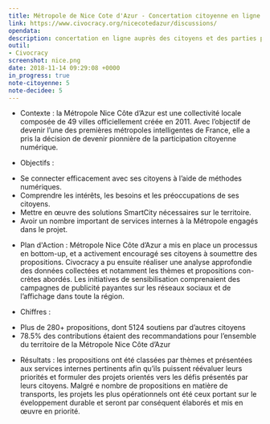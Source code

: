 ```yaml
---
title: Métropole de Nice Cote d'Azur - Concertation citoyenne en ligne pour une Métropole innovante et numérique
link: https://www.civocracy.org/nicecotedazur/discussions/
opendata: 
description: concertation en ligne auprès des citoyens et des parties prenantes de la Région
outil:
- Civocracy
screenshot: nice.png
date: 2018-11-14 09:29:08 +0000
in_progress: true
note-citoyenne: 5
note-decidee: 5
---
```

* Contexte : la Métropole Nice Côte d’Azur est une collectivité locale composée de 49 villes officiellement créée en 2011. Avec l’objectif de devenir l’une des premières métropoles intelligentes de France, elle a pris la décision de devenir pionnière de la participation citoyenne numérique.

* Objectifs :
- Se connecter efficacement avec ses citoyens à l’aide de méthodes numériques. 
- Comprendre les intérêts, les besoins et les préoccupations de ses citoyens. 
- Mettre en œuvre des solutions SmartCity nécessaires sur le territoire. 
- Avoir un nombre important de services internes à la Métropole engagés dans le projet.

* Plan d'Action : Métropole Nice Côte d’Azur a mis en place un processus en bottom-up, et a activement encouragé ses citoyens à soumettre des propositions. Civocracy a pu ensuite réaliser une analyse approfondie des données collectées et notamment les thèmes et propositions con-crètes abordés. Les initiatives de sensibilisation comprenaient des campagnes de publicité payantes sur les réseaux sociaux et de l’affichage dans toute la région.

* Chiffres : 
- Plus de 280+ propositions, dont 5124 soutiens par d’autres citoyens
- 78.5% des contributions étaient des recommandations pour l’ensemble du territoire de la Métropole Nice Côte d’Azur

* Résultats : les propositions ont été classées par thèmes et présentées aux services internes pertinents afin qu’ils puissent réévaluer leurs priorités et formuler des projets orientés vers les défis présentés par leurs citoyens. Malgré e nombre de propositions en matière de transports, les projets les plus opérationnels ont été ceux portant sur le éveloppement durable et seront par conséquent élaborés et mis en œuvre en priorité.